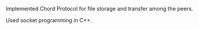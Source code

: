 Implemented Chord Protocol for file storage and transfer among the peers.

Used socket programming in C++.
